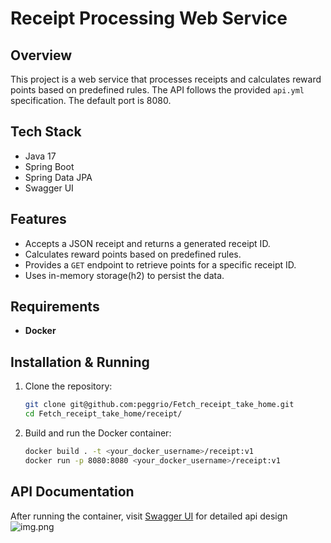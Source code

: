 # Receipt Processing Web Service

## Overview

This project is a web service that processes receipts and calculates reward points based on predefined rules. The 
API follows the provided `api.yml` specification. The default port is 8080.

## Tech Stack

- Java 17
- Spring Boot
- Spring Data JPA
- Swagger UI

## Features

- Accepts a JSON receipt and returns a generated receipt ID.
- Calculates reward points based on predefined rules.
- Provides a `GET` endpoint to retrieve points for a specific receipt ID.
- Uses in-memory storage(h2) to persist the data.

## Requirements

- **Docker** 

## Installation & Running

1. Clone the repository:

   ```sh
   git clone git@github.com:peggrio/Fetch_receipt_take_home.git
   cd Fetch_receipt_take_home/receipt/

2. Build and run the Docker container:

   ```sh
   docker build . -t <your_docker_username>/receipt:v1
   docker run -p 8080:8080 <your_docker_username>/receipt:v1

## API Documentation

After running the container, visit [Swagger UI](http://localhost:8080/swagger-ui/index.html)
for detailed api design
![img.png](doc_sample.png)


